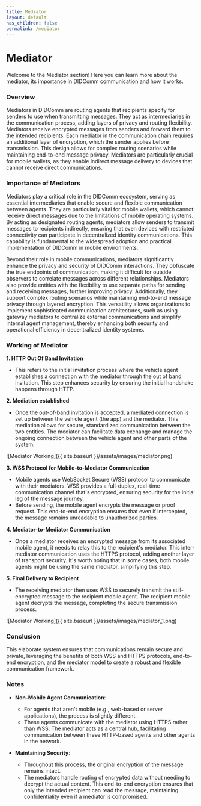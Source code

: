 ```yaml
---
title: Mediator
layout: default
has_children: false
permalink: /mediator
---
```


# Mediator

Welcome to the Mediator section! Here you can learn more about the mediator, its importance in DIDComm communication and how it works.

### Overview

Mediators in DIDComm are routing agents that recipients specify for senders to use when transmitting messages. They act as intermediaries in the communication process, adding layers of privacy and routing flexibility. Mediators receive encrypted messages from senders and forward them to the intended recipients. Each mediator in the communication chain requires an additional layer of encryption, which the sender applies before transmission. This design allows for complex routing scenarios while maintaining end-to-end message privacy. Mediators are particularly crucial for mobile wallets, as they enable indirect message delivery to devices that cannot receive direct communications.

### Importance of Mediators

Mediators play a critical role in the DIDComm ecosystem, serving as essential intermediaries that enable secure and flexible communication between agents. They are particularly vital for mobile wallets, which cannot receive direct messages due to the limitations of mobile operating systems. By acting as designated routing agents, mediators allow senders to transmit messages to recipients indirectly, ensuring that even devices with restricted connectivity can participate in decentralized identity communications. This capability is fundamental to the widespread adoption and practical implementation of DIDComm in mobile environments.

Beyond their role in mobile communications, mediators significantly enhance the privacy and security of DIDComm interactions. They obfuscate the true endpoints of communication, making it difficult for outside observers to correlate messages across different relationships. Mediators also provide entities with the flexibility to use separate paths for sending and receiving messages, further improving privacy. Additionally, they support complex routing scenarios while maintaining end-to-end message privacy through layered encryption. This versatility allows organizations to implement sophisticated communication architectures, such as using gateway mediators to centralize external communications and simplify internal agent management, thereby enhancing both security and operational efficiency in decentralized identity systems.

### Working of Mediator

**1. HTTP Out Of Band Invitation**

   - This refers to the initial invitation process where the vehicle agent establishes a connection with the mediator through the out of band invitation. This step enhances security by ensuring the initial handshake happens through HTTP.

**2. Mediation established**

   - Once the out-of-band invitation is accepted, a mediated connection is set up between the vehicle agent (the app) and the mediator. This mediation allows for secure, standardized communication between the two entities. The mediator can facilitate data exchange and manage the ongoing connection between the vehicle agent and other parts of the system.

![Mediator Working]({{ site.baseurl }}/assets/images/mediator.png)

**3. WSS Protocol for Mobile-to-Mediator Communication**

   - Mobile agents use WebSocket Secure (WSS) protocol to communicate with their mediators. WSS provides a full-duplex, real-time communication channel that's encrypted, ensuring security for the initial leg of the message journey.
   - Before sending, the mobile agent encrypts the message or proof request. This end-to-end encryption ensures that even if intercepted, the message remains unreadable to unauthorized parties.

**4. Mediator-to-Mediator Communication**

   - Once a mediator receives an encrypted message from its associated mobile agent, it needs to relay this to the recipient's mediator. This inter-mediator communication uses the HTTPS protocol, adding another layer of transport security. It's worth noting that in some cases, both mobile agents might be using the same mediator, simplifying this step.

**5. Final Delivery to Recipient**

   - The receiving mediator then uses WSS to securely transmit the still-encrypted message to the recipient mobile agent. The recipient mobile agent decrypts the message, completing the secure transmission process.


![Mediator Working]({{ site.baseurl }}/assets/images/mediator_1.png)

### Conclusion 

This elaborate system ensures that communications remain secure and private, leveraging the benefits of both WSS and HTTPS protocols, end-to-end encryption, and the mediator model to create a robust and flexible communication framework.

### Notes

- **Non-Mobile Agent Communication**:
   - For agents that aren't mobile (e.g., web-based or server applications), the process is slightly different.
   - These agents communicate with the mediator using HTTPS rather than WSS. The mediator acts as a central hub, facilitating communication between these HTTP-based agents and other agents in the network.

- **Maintaining Security**:

   - Throughout this process, the original encryption of the message remains intact.
   - The mediators handle routing of encrypted data without needing to decrypt the actual content. This end-to-end encryption ensures that only the intended recipient can read the message, maintaining confidentiality even if a mediator is compromised.

